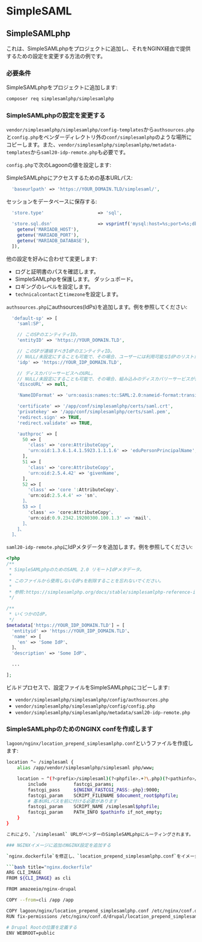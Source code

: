 # SimpleSAML

## SimpleSAMLphp

これは、SimpleSAMLphpをプロジェクトに追加し、それをNGINX経由で提供するための設定を変更する方法の例です。

### 必要条件

SimpleSAMLphpをプロジェクトに追加します:

```bash title="Composerを使用してプロジェクトにSimpleSAMLphpを追加する"
composer req simplesamlphp/simplesamlphp
```

### SimpleSAMLphpの設定を変更する

`vendor/simplesamlphp/simplesamlphp/config-templates`から`authsources.php`と`config.php`をベンダーディレクトリ外の`conf/simplesamlphp`のような場所にコピーします。また、`vendor/simplesamlphp/simplesamlphp/metadata-templates`から`saml20-idp-remote.php`も必要です。

`config.php`で次のLagoonの値を設定します:

SimpleSAMLphpにアクセスするための基本URLパス:

```php title="config.php"
  'baseurlpath' => 'https://YOUR_DOMAIN.TLD/simplesaml/',
```

セッションをデータベースに保存する:

```php title="config.php"
  'store.type'                    => 'sql',

  'store.sql.dsn'                 => vsprintf('mysql:host=%s;port=%s;dbname=%s', [
    getenv('MARIADB_HOST'),
    getenv('MARIADB_PORT'),
    getenv('MARIADB_DATABASE'),
  ]),
```

他の設定を好みに合わせて変更します:

* ログと証明書のパスを確認します。
* SimpleSAMLphpを保護します。 ダッシュボード。
* ロギングのレベルを設定します。
* `technicalcontact`と`timezone`を設定します。

`authsources.php`にauthsources(IdPs)を追加します。例を参照してください:

```php title="authsources.php"
  'default-sp' => [
    'saml:SP',

    // このSPのエンティティID。
    'entityID' => 'https://YOUR_DOMAIN.TLD',

    // このSPが連絡すべきIdPのエンティティID。
    // NULL/未設定にすることも可能で、その場合、ユーザーには利用可能なIdPのリストが表示されます。
    'idp' => 'https://YOUR_IDP_DOMAIN.TLD',

    // ディスカバリーサービスへのURL。
    // NULL/未設定にすることも可能で、その場合、組み込みのディスカバリーサービスが使用されます。
    'discoURL' => null,

    'NameIDFormat' => 'urn:oasis:names:tc:SAML:2.0:nameid-format:transient',

    'certificate' => '/app/conf/simplesamlphp/certs/saml.crt',
    'privatekey' => '/app/conf/simplesamlphp/certs/saml.pem',
    'redirect.sign' => TRUE,
    'redirect.validate' => TRUE,

    'authproc' => [
      50 => [
        'class' => 'core:AttributeCopy',
        'urn:oid:1.3.6.1.4.1.5923.1.1.1.6' => 'eduPersonPrincipalName',
      ],
      51 => [
        'class' => 'core:AttributeCopy',
        'urn:oid:2.5.4.42' => 'givenName',
      ],
      52 => [
        'class' => 'core ':AttributeCopy'、
        'urn:oid:2.5.4.4' => 'sn'、
      ]、
      53 => [
        'class' => 'core:AttributeCopy'、
        'urn:oid:0.9.2342.19200300.100.1.3' => 'mail'、
      ]、
    ]、
  ]、

```

`saml20-idp-remote.php`にIdPメタデータを追加します。例を参照してください:

```php title="saml20-idp-remote.php"
<?php
/**
 * SimpleSAMLphpのためのSAML 2.0 リモートIdPメタデータ。
 *
 * このファイルから使用しないIdPsを削除することを忘れないでください。
 *
 * 参照:https://simplesamlphp.org/docs/stable/simplesamlphp-reference-idp-remote
 */

/**
 * いくつかのIdP。
 */
$metadata['https://YOUR_IDP_DOMAIN.TLD'] = [
  'entityid' => 'https://YOUR_IDP_DOMAIN.TLD'、
  'name' => [
    'en' => 'Some IdP'、
  ]、
  'description' => 'Some IdP'、

  ...

];
```

ビルドプロセスで、設定ファイルをSimpleSAMLphpにコピーします:

* `vendor/simplesamlphp/simplesamlphp/config/authsources.php`
* `vendor/simplesamlphp/simplesamlphp/config/config.php`
* `vendor/simplesamlphp/simplesamlphp/metadata/saml20-idp-remote.php`

### SimpleSAMLphpのためのNGINX confを作成します

`lagoon/nginx/location_prepend_simplesamlphp.conf`というファイルを作成します:

```bash title="location_prepend_simplesamlphp.conf"
location ^~ /simplesaml {
    alias /app/vendor/simplesamlphp/simplesaml php/www;

    location ~ ^(?<prefix>/simplesaml)(?<phpfile>.+?\.php)(?<pathinfo>/.*)?$ {
        include          fastcgi_params;
        fastcgi_pass     ${NGINX_FASTCGI_PASS:-php}:9000;
        fastcgi_param    SCRIPT_FILENAME $document_root$phpfile;
        # 基本URLパスを前に付ける必要があります
        fastcgi_param    SCRIPT_NAME /simplesaml$phpfile;
        fastcgi_param    PATH_INFO $pathinfo if_not_empty;
    }
}

これにより、`/simplesaml` URLがベンダーのSimpleSAMLphpにルーティングされます。

### NGINXイメージに追加のNGINX設定を追加する

`nginx.dockerfile`を修正し、`location_prepend_simplesamlphp.conf`をイメージに追加します:

```bash title="nginx.dockerfile"
ARG CLI_IMAGE
FROM ${CLI_IMAGE} as cli

FROM amazeeio/nginx-drupal

COPY --from=cli /app /app

COPY lagoon/nginx/location_prepend_simplesamlphp.conf /etc/nginx/conf.d/drupal/location_prepend_simplesamlphp.conf
RUN fix-permissions /etc/nginx/conf.d/drupal/location_prepend_simplesamlphp.conf

# Drupal Rootの位置を定義する
ENV WEBROOT=public
```

